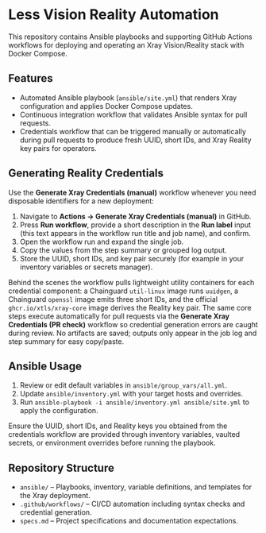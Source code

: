 # Less Vision Reality Automation

This repository contains Ansible playbooks and supporting GitHub Actions workflows for deploying and operating an Xray Vision/Reality stack with Docker Compose.

## Features
- Automated Ansible playbook (`ansible/site.yml`) that renders Xray configuration and applies Docker Compose updates.
- Continuous integration workflow that validates Ansible syntax for pull requests.
- Credentials workflow that can be triggered manually or automatically during pull requests to produce fresh UUID, short IDs, and Xray Reality key pairs for operators.

## Generating Reality Credentials
Use the **Generate Xray Credentials (manual)** workflow whenever you need disposable identifiers for a new deployment:

1. Navigate to **Actions → Generate Xray Credentials (manual)** in GitHub.
2. Press **Run workflow**, provide a short description in the **Run label** input (this text appears in the workflow run title and job name), and confirm.
3. Open the workflow run and expand the single job.
4. Copy the values from the step summary or grouped log output.
5. Store the UUID, short IDs, and key pair securely (for example in your inventory variables or secrets manager).

Behind the scenes the workflow pulls lightweight utility containers for each credential component: a Chainguard `util-linux` image runs `uuidgen`, a Chainguard `openssl` image emits three short IDs, and the official `ghcr.io/xtls/xray-core` image derives the Reality key pair. The same core steps execute automatically for pull requests via the **Generate Xray Credentials (PR check)** workflow so credential generation errors are caught during review. No artifacts are saved; outputs only appear in the job log and step summary for easy copy/paste.

## Ansible Usage
1. Review or edit default variables in `ansible/group_vars/all.yml`.
2. Update `ansible/inventory.yml` with your target hosts and overrides.
3. Run `ansible-playbook -i ansible/inventory.yml ansible/site.yml` to apply the configuration.

Ensure the UUID, short IDs, and Reality keys you obtained from the credentials workflow are provided through inventory variables, vaulted secrets, or environment overrides before running the playbook.

## Repository Structure
- `ansible/` – Playbooks, inventory, variable definitions, and templates for the Xray deployment.
- `.github/workflows/` – CI/CD automation including syntax checks and credential generation.
- `specs.md` – Project specifications and documentation expectations.
